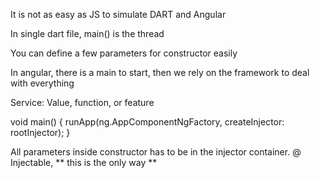It is not as easy as JS to simulate DART and Angular

In single dart file, main() is the thread

You can define a few parameters for constructor easily






In angular, there is a main to start, then we rely on the framework to deal with everything


Service: Value, function, or feature

void main() {
  runApp(ng.AppComponentNgFactory, createInjector: rootInjector);
}


All parameters inside constructor has to be in the injector container. @ Injectable, ** this is the only way **
